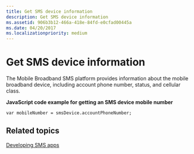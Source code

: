 ```yaml
---
title: Get SMS device information
description: Get SMS device information
ms.assetid: 906b3b12-466a-418e-84fd-e0cfad00445a
ms.date: 04/20/2017
ms.localizationpriority: medium
---
```


# Get SMS device information


The Mobile Broadband SMS platform provides information about the mobile broadband device, including account phone number, status, and cellular class.

**JavaScript code example for getting an SMS device mobile number**

``` syntax
var mobileNumber = smsDevice.accountPhoneNumber;
```

## <span id="related_topics"></span>Related topics


[Developing SMS apps](developing-sms-apps.md)

 

 






